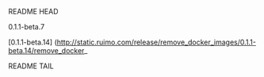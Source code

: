 README HEAD

0.1.1-beta.7

<!-- replace start -->
[0.1.1-beta.14] (http://static.ruimo.com/release/remove_docker_images/0.1.1-beta.14/remove_docker_
<!-- replace end -->

README TAIL
